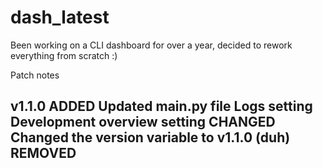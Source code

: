 # dash_latest
Been working on a CLI dashboard for over a year, decided to rework everything from scratch :)

Patch notes

**v1.1.0**
ADDED
Updated main.py file
Logs setting
Development overview setting
CHANGED
Changed the version variable to v1.1.0 (duh)
REMOVED
-
